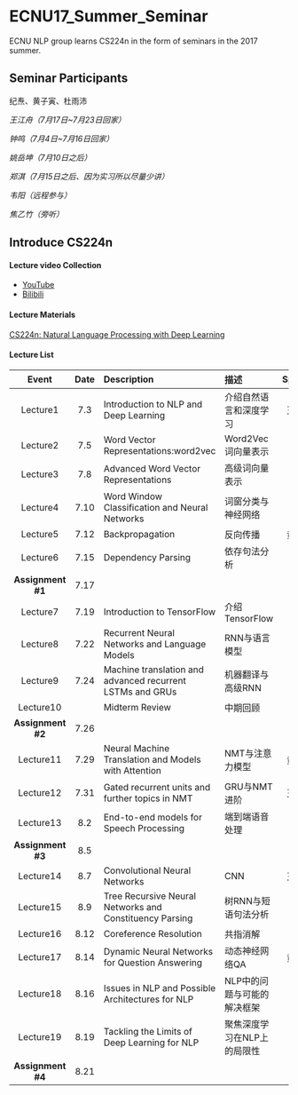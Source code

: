 # ECNU17_Summer_Seminar
ECNU NLP group learns CS224n in the form of seminars in the 2017 summer.



## Seminar Participants

纪焘、黄子寅、杜雨沛

*王江舟（7月17日~7月23日回家）*

*钟鸣（7月4日~7月16日回家）*

*姚岳坤（7月10日之后）*

*郑淇（7月15日之后、因为实习所以尽量少讲）*

*韦阳（远程参与）*

*焦乙竹（旁听）*



## Introduce CS224n

#### Lecture video Collection

+ [YouTube](https://www.youtube.com/playlist?list=PL3FW7Lu3i5Jsnh1rnUwq_TcylNr7EkRe6)
+ [Bilibili](http://space.bilibili.com/23852932#!/channel/detail?cid=11177)



#### Lecture Materials

[CS224n: Natural Language Processing with Deep Learning](http://web.stanford.edu/class/cs224n/syllabus.html)



#### Lecture List

|       Event       | Date | Description                              | 描述              | Speaker |
| :---------------: | :--: | :--------------------------------------- | :-------------- | :-----: |
|     Lecture1      | 7.3  | Introduction to NLP and Deep Learning    | 介绍自然语言和深度学习     |   王江舟   |
|     Lecture2      | 7.5  | Word Vector Representations:word2vec     | Word2Vec词向量表示   |   纪焘    |
|     Lecture3      | 7.8  | Advanced Word Vector Representations     | 高级词向量表示         |         |
|     Lecture4      | 7.10 | Word Window Classification and Neural Networks | 词窗分类与神经网络       |         |
|     Lecture5      | 7.12 | Backpropagation                          | 反向传播            |   黄子寅   |
|     Lecture6      | 7.15 | Dependency Parsing                       | 依存句法分析          |         |
| **Assignment #1** | 7.17 |                                          |                 |   纪焘    |
|     Lecture7      | 7.19 | Introduction to TensorFlow               | 介绍TensorFlow    |         |
|     Lecture8      | 7.22 | Recurrent Neural Networks and Language Models | RNN与语言模型        |   钟鸣    |
|     Lecture9      | 7.24 | Machine translation and advanced recurrent LSTMs and GRUs | 机器翻译与高级RNN      |   钟鸣    |
|     Lecture10     |      | Midterm Review                           | 中期回顾            |   不讲    |
| **Assignment #2** | 7.26 |                                          |                 |   纪焘    |
|     Lecture11     | 7.29 | Neural Machine Translation and Models with Attention | NMT与注意力模型       |   黄子寅   |
|     Lecture12     | 7.31 | Gated recurrent units and further topics in NMT | GRU与NMT进阶       |   王江舟   |
|     Lecture13     | 8.2  | End-to-end models for Speech Processing  | 端到端语音处理         |         |
| **Assignment #3** | 8.5  |                                          |                 |   纪焘    |
|     Lecture14     | 8.7  | Convolutional Neural Networks            | CNN             |   王江舟   |
|     Lecture15     | 8.9  | Tree Recursive Neural Networks and Constituency Parsing | 树RNN与短语句法分析     |   钟鸣    |
|     Lecture16     | 8.12 | Coreference Resolution                   | 共指消解            |         |
|     Lecture17     | 8.14 | Dynamic Neural Networks for Question Answering | 动态神经网络QA        |   黄子寅   |
|     Lecture18     | 8.16 | Issues in NLP and Possible Architectures for NLP | NLP中的问题与可能的解决框架 |         |
|     Lecture19     | 8.19 | Tackling the Limits of Deep Learning for NLP | 聚焦深度学习在NLP上的局限性 |         |
| **Assignment #4** | 8.21 |                                          |                 |   纪焘    |



